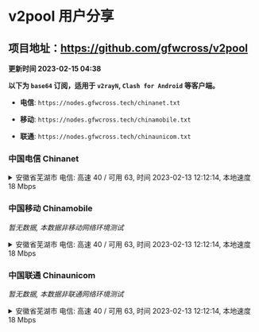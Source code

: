 # v2pool 用户分享
## 项目地址：<https://github.com/gfwcross/v2pool>
**更新时间 2023-02-15 04:38**


**以下为 `base64` 订阅，适用于 `v2rayN`, `Clash for Android` 等客户端。**

- **电信**: `https://nodes.gfwcross.tech/chinanet.txt`

- **移动**: `https://nodes.gfwcross.tech/chinamobile.txt`

- **联通**: `https://nodes.gfwcross.tech/chinaunicom.txt`


### 中国电信 Chinanet
<details><summary>安徽省芜湖市 电信: 高速 40 / 可用 63, 时间 2023-02-13 12:12:14, 本地速度 18 Mbps</summary><p>可用节点订阅：https://transfer.sh/VRhQfU/running.txt<br>高速节点订阅：https://transfer.sh/zgFYbe/good.txt<br>低延迟节点订阅：https://transfer.sh/snGQ7f/low_delay.txt</p></details>
<p></p>

### 中国移动 Chinamobile
<i>暂无数据, 本数据非移动网络环境测试</i>
<details><summary>安徽省芜湖市 电信: 高速 40 / 可用 63, 时间 2023-02-13 12:12:14, 本地速度 18 Mbps</summary><p>可用节点订阅：https://transfer.sh/VRhQfU/running.txt<br>高速节点订阅：https://transfer.sh/zgFYbe/good.txt<br>低延迟节点订阅：https://transfer.sh/snGQ7f/low_delay.txt</p></details>
<p></p>

### 中国联通 Chinaunicom
<i>暂无数据, 本数据非联通网络环境测试</i>
<details><summary>安徽省芜湖市 电信: 高速 40 / 可用 63, 时间 2023-02-13 12:12:14, 本地速度 18 Mbps</summary><p>可用节点订阅：https://transfer.sh/VRhQfU/running.txt<br>高速节点订阅：https://transfer.sh/zgFYbe/good.txt<br>低延迟节点订阅：https://transfer.sh/snGQ7f/low_delay.txt</p></details>
<p></p>